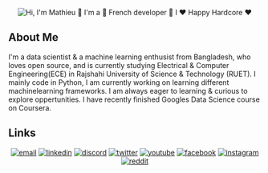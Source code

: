 <p align="center">
  <img src="https://github.com/FahimMunawar/FahimMunawar/blob/main/Animation.gif" alt="Hi, I'm Mathieu 👋 I'm a 🚀 French developer 🚀 I ❤️ Happy Hardcore ❤️">
</p>

<!--
How to make this gif ?

I made my with https://codesandbox.io/s/github-profile-2ijk7
Then i recorded my screen to gif on Mac with Quicktime  and save result to [assets/github.mov](assets/github.mov)
This [gist](https://gist.github.com/tskaggs/6394639) help me to create a dedicated command that convert MOV to GIF.
Type this command `make generate-gif` to generate [assets/github.gif](assets/github.gif)
-->

## About Me

I'm a data scientist & a machine learning enthusist from Bangladesh, who loves open source, and is currently studying Electrical & Computer Engineering(ECE) in Rajshahi University of Science & Technology (RUET). I mainly code in Python, I am currently working on learning different machinelearning frameworks. I am always eager to learning & curious to explore oppertunities. I have recently finished Googles Data Science course on Coursera. 
<!-- BLOG-POST-LIST:END -->

## Links

<p align="center">
  <a href="munawark7@gmail.com"><img src="https://img.icons8.com/color/96/000000/gmail.png" alt="email"/></a>
  <a href="https://www.linkedin.com/in/munawark7/"><img src="https://img.icons8.com/color/96/000000/linkedin.png" alt="linkedin"/></a>
  <a href="http://discord.com/users/747440309180563456"><img src="https://img.icons8.com/color/96/000000/discord-logo.png" alt="discord"/></a>
  <a href="https://twitter.com/matyo91"><img src="https://img.icons8.com/color/96/000000/twitter-squared.png" alt="twitter"/></a>
  <a href="https://www.youtube.com/user/matyo91"><img src="https://img.icons8.com/color/96/000000/youtube.png" alt="youtube"/></a>
  <a href="https://www.facebook.com/fahim.munawar/"><img src="https://img.icons8.com/color/96/000000/facebook.png" alt="facebook"/></a>
  <a href=https://www.instagram.com/bee_fahim/"><img src="https://img.icons8.com/color/96/000000/instagram-new.png" alt="instagram"/></a>
  <a href="https://www.reddit.com/user/Fahim-Muna"><img src="https://img.icons8.com/color/96/000000/reddit.png" alt="reddit"/></a>
</p>

